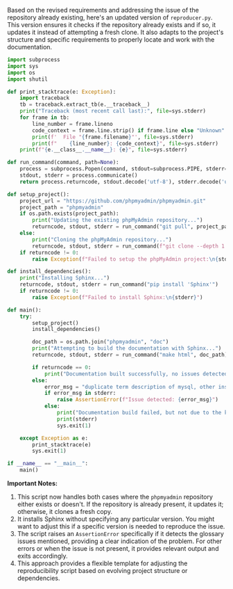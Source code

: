 Based on the revised requirements and addressing the issue of the repository already existing, here's an updated version of `reproducer.py`. This version ensures it checks if the repository already exists and if so, it updates it instead of attempting a fresh clone. It also adapts to the project's structure and specific requirements to properly locate and work with the documentation.

```python
import subprocess
import sys
import os
import shutil

def print_stacktrace(e: Exception):
    import traceback
    tb = traceback.extract_tb(e.__traceback__)
    print("Traceback (most recent call last):", file=sys.stderr)
    for frame in tb:
        line_number = frame.lineno
        code_context = frame.line.strip() if frame.line else "Unknown"
        print(f'  File "{frame.filename}"', file=sys.stderr)
        print(f"    {line_number}: {code_context}", file=sys.stderr)
    print(f"{e.__class__.__name__}: {e}", file=sys.stderr)

def run_command(command, path=None):
    process = subprocess.Popen(command, stdout=subprocess.PIPE, stderr=subprocess.PIPE, shell=True, cwd=path)
    stdout, stderr = process.communicate()
    return process.returncode, stdout.decode('utf-8'), stderr.decode('utf-8')

def setup_project():
    project_url = "https://github.com/phpmyadmin/phpmyadmin.git"
    project_path = "phpmyadmin"
    if os.path.exists(project_path):
        print("Updating the existing phpMyAdmin repository...")
        returncode, stdout, stderr = run_command("git pull", project_path)
    else:
        print("Cloning the phpMyAdmin repository...")
        returncode, stdout, stderr = run_command(f"git clone --depth 1 {project_url}")
    if returncode != 0:
        raise Exception(f"Failed to setup the phpMyAdmin project:\n{stderr}")

def install_dependencies():
    print("Installing Sphinx...")
    returncode, stdout, stderr = run_command("pip install 'Sphinx'")
    if returncode != 0:
        raise Exception(f"Failed to install Sphinx:\n{stderr}")

def main():
    try:
        setup_project()
        install_dependencies()

        doc_path = os.path.join("phpmyadmin", "doc")
        print("Attempting to build the documentation with Sphinx...")
        returncode, stdout, stderr = run_command("make html", doc_path)

        if returncode == 0:
            print("Documentation built successfully, no issues detected.")
        else:
            error_msg = "duplicate term description of mysql, other instance in glossary"
            if error_msg in stderr:
                raise AssertionError(f"Issue detected: {error_msg}")
            else:
                print("Documentation build failed, but not due to the known glossary issue.")
                print(stderr)
                sys.exit(1)

    except Exception as e:
        print_stacktrace(e)
        sys.exit(1)

if __name__ == "__main__":
    main()
```

**Important Notes:**

1. This script now handles both cases where the `phpmyadmin` repository either exists or doesn't. If the repository is already present, it updates it; otherwise, it clones a fresh copy.
2. It installs Sphinx without specifying any particular version. You might want to adjust this if a specific version is needed to reproduce the issue.
3. The script raises an `AssertionError` specifically if it detects the glossary issues mentioned, providing a clear indication of the problem. For other errors or when the issue is not present, it provides relevant output and exits accordingly.
4. This approach provides a flexible template for adjusting the reproducibility script based on evolving project structure or dependencies.